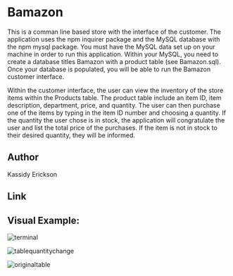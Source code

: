 # Bamazon
This is a comman line based store with the interface of the customer. The application uses the npm inquirer package and the MySQL database with the npm mysql package. You must have the MySQL data set up on your machine in order to run this application. Within your MySQL, you need to create a database titles Bamazon with a product table (see Bamazon.sql). Once your database is populated, you will be able to run the Bamazon customer interface.

Within the customer interface, the user can view the inventory of the store items within the Products table. The product table include an item ID, item description, department, price, and quantity. The user can then purchase one of the items by typing in the item ID number and choosing a quantity. If the quantity the user chose is in stock, the application will congratulate the user and list the total price of the purchases. If the item is not in stock to their desired quantity, they will be informed. 

## Author
Kassidy Erickson

## Link


## Visual Example:
![terminal](https://user-images.githubusercontent.com/30784677/38398769-e3dd616a-38fa-11e8-8436-28c9012ce7f9.png)


![tablequantitychange](https://user-images.githubusercontent.com/30784677/38398777-f097922c-38fa-11e8-9175-f2f11f917928.png)


![originaltable](https://user-images.githubusercontent.com/30784677/38398783-f8c9cb9a-38fa-11e8-9436-91710b7c9c48.png)


